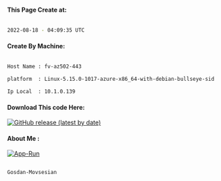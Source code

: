 
   
#### This Page Create at:

```bash

2022-08-18 - 04:09:35 UTC

```

#### Create By Machine:

```bash

Host Name : fv-az502-443

platform  : Linux-5.15.0-1017-azure-x86_64-with-debian-bullseye-sid

Ip Local  : 10.1.0.139

```
#### Download This code Here:

[![GitHub release (latest by date)](https://img.shields.io/github/v/release/Gosdan-Movsesian/Gosdan?style=for-the-badge&label=Download)](https://github.com/Gosdan-Movsesian/Gosdan/releases) 

</p> 

#### About Me :

[![App-Run](https://github.com/Gosdan-Movsesian/Gosdan/actions/workflows/App-Run.yml/badge.svg)](https://github.com/Gosdan-Movsesian/Gosdan/actions/workflows/App-Run.yml)

```bash

Gosdan-Movsesian

```

